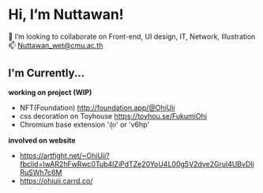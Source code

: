 # Hi, I’m Nuttawan!
💞️ I’m looking to collaborate on Front-end, UI design, IT, Network, Illustration <br>
📫 Nuttawan_wet@cmu.ac.th

## I'm Currently...
<b> working on project (WIP) </b>
- NFT(Foundation) http://foundation.app/@OhiUii
- css decoration on Toyhouse https://toyhou.se/FukumiOhi
- Chromium base extension 'อุ้ย' or 'v6hp' 

<b> involved on website </b>
- https://artfight.net/~OhiUii?fbclid=IwAR2hFwRwc0Tub4IZiPdTZe20YoU4L00g5V2dve2Grul4UBvDIiRuSWh7c6M
- https://ohiuii.carrd.co/


<!---
OhiUii/OhiUii is a ✨ special ✨ repository because its `README.md` (this file) appears on your GitHub profile.
You can click the Preview link to take a look at your changes.
--->
